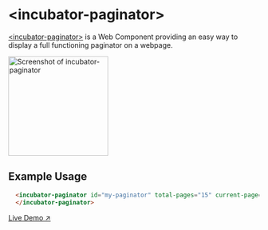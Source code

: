 # &lt;incubator-paginator&gt;

[&lt;incubator-paginator&gt;](https://vaadin.com/directory/component/vaadinincubator-paginator) is a Web Component providing an easy way to display a full functioning paginator on a webpage.

[<img src="https://raw.githubusercontent.com/vaadin/incubator-paginator/master/screenshot.png" width="200" alt="Screenshot of incubator-paginator">](https://vaadin.com/directory/component/vaadinincubator-paginator)

## Example Usage

```html
  <incubator-paginator id="my-paginator" total-pages="15" current-page="3">
  </incubator-paginator>
```

[Live Demo ↗](https://incubator.app.fi/incubator-breadcrumb-demo)